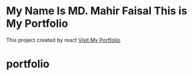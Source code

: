 # My Name Is MD. Mahir Faisal This is My Portfolio

This project created by react [Visit My Portfolio](https://mahirfaisalportfolio.web.app/).

# portfolio
